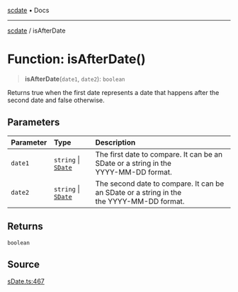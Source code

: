 [scdate](../README.md) • Docs

---

[scdate](../README.md) / isAfterDate

# Function: isAfterDate()

> **isAfterDate**(`date1`, `date2`): `boolean`

Returns true when the first date represents a date that happens after the
second date and false otherwise.

## Parameters

| Parameter | Type                                       | Description                                                                                   |
| :-------- | :----------------------------------------- | :-------------------------------------------------------------------------------------------- |
| `date1`   | `string` \| [`SDate`](../classes/SDate.md) | The first date to compare. It can be an SDate or a string in the<br />YYYY-MM-DD format.      |
| `date2`   | `string` \| [`SDate`](../classes/SDate.md) | The second date to compare. It can be an SDate or a string in the<br />the YYYY-MM-DD format. |

## Returns

`boolean`

## Source

[sDate.ts:467](https://github.com/ericvera/scdate/blob/98b214c4aab6f5cdb39bc8c115252b89b40ce8a7/src/sDate.ts#L467)
